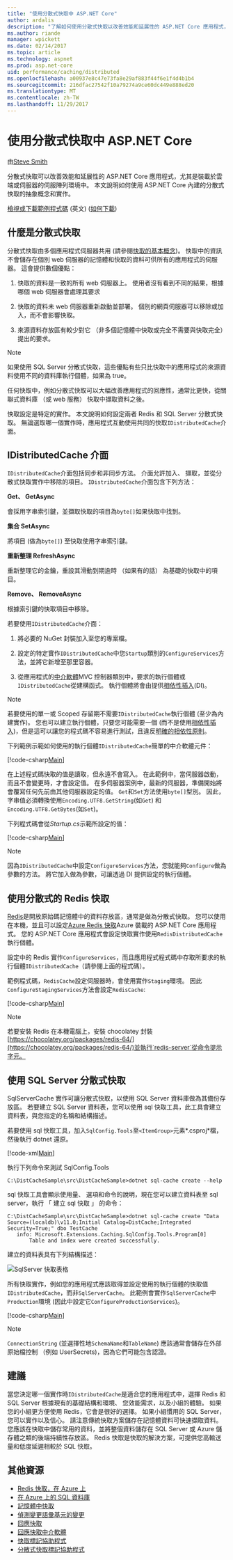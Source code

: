 ```yaml
---
title: "使用分散式快取中 ASP.NET Core"
author: ardalis
description: "了解如何使用分散式快取以改善效能和延展性的 ASP.NET Core 應用程式，尤其是裝載於雲端或伺服器的伺服陣列環境中。"
ms.author: riande
manager: wpickett
ms.date: 02/14/2017
ms.topic: article
ms.technology: aspnet
ms.prod: asp.net-core
uid: performance/caching/distributed
ms.openlocfilehash: a00937e8c47e73fa8e29af883f44f6e1f4d4b1b4
ms.sourcegitcommit: 216dfac27542f10a79274a9ce60dc449e888ed20
ms.translationtype: MT
ms.contentlocale: zh-TW
ms.lasthandoff: 11/29/2017
---
```

# <a name="working-with-a-distributed-cache-in-aspnet-core"></a>使用分散式快取中 ASP.NET Core

由[Steve Smith](https://ardalis.com/)

分散式快取可以改善效能和延展性的 ASP.NET Core 應用程式，尤其是裝載於雲端或伺服器的伺服陣列環境中。 本文說明如何使用 ASP.NET Core 內建的分散式快取的抽象概念和實作。

[檢視或下載範例程式碼](https://github.com/aspnet/Docs/tree/master/aspnetcore/performance/caching/distributed/sample) \(英文\) ([如何下載](xref:tutorials/index#how-to-download-a-sample))

## <a name="what-is-a-distributed-cache"></a>什麼是分散式快取

分散式快取由多個應用程式伺服器共用 (請參閱[快取的基本概念](memory.md#caching-basics))。 快取中的資訊不會儲存在個別 web 伺服器的記憶體和快取的資料可供所有的應用程式的伺服器。 這會提供數個優點：

1. 快取的資料是一致的所有 web 伺服器上。 使用者沒有看到不同的結果，根據哪個 web 伺服器會處理其要求

2. 快取的資料未 web 伺服器重新啟動並部署。 個別的網頁伺服器可以移除或加入，而不會影響快取。

3. 來源資料存放區有較少對它 （非多個記憶體中快取或完全不需要與快取完全） 提出的要求。

> [!NOTE]
> 如果使用 SQL Server 分散式快取，這些優點有些只比快取中的應用程式的來源資料使用不同的資料庫執行個體，如果為 true。

任何快取中，例如分散式快取可以大幅改善應用程式的回應性，通常比更快，從關聯式資料庫 （或 web 服務） 快取中擷取資料之後。

快取設定是特定的實作。 本文說明如何設定兩者 Redis 和 SQL Server 分散式快取。 無論選取哪一個實作時，應用程式互動使用共同的快取`IDistributedCache`介面。

## <a name="the-idistributedcache-interface"></a>IDistributedCache 介面

`IDistributedCache`介面包括同步和非同步方法。 介面允許加入、 擷取，並從分散式快取實作中移除的項目。 `IDistributedCache`介面包含下列方法：

**Get、 GetAsync**

會採用字串索引鍵，並擷取快取的項目為`byte[]`如果快取中找到。

**集合 SetAsync**

將項目 (做為`byte[]`) 至快取使用字串索引鍵。

**重新整理 RefreshAsync**

重新整理它的金鑰，重設其滑動到期逾時 （如果有的話） 為基礎的快取中的項目。

**Remove、 RemoveAsync**

根據索引鍵的快取項目中移除。

若要使用`IDistributedCache`介面：

   1. 將必要的 NuGet 封裝加入至您的專案檔。

   2. 設定的特定實作`IDistributedCache`中您`Startup`類別的`ConfigureServices`方法，並將它新增至那里容器。

   3. 從應用程式的[中介軟體](../../fundamentals/middleware.md)MVC 控制器類別中，要求的執行個體或`IDistributedCache`從建構函式。 執行個體將會由提供[相依性插入](../../fundamentals/dependency-injection.md)(DI)。

> [!NOTE]
> 若要使用的單一或 Scoped 存留期不需要`IDistributedCache`執行個體 (至少為內建實作)。 您也可以建立執行個體，只要您可能需要一個 (而不是使用[相依性插入](../../fundamentals/dependency-injection.md))，但是這可以讓您的程式碼不容易進行測試，且違反[明確的相依性原則](http://deviq.com/explicit-dependencies-principle/)。

下列範例示範如何使用的執行個體`IDistributedCache`簡單的中介軟體元件：

[!code-csharp[Main](./distributed/sample/src/DistCacheSample/StartTimeHeader.cs?highlight=15,18,21,27,28,29,30,31)]

在上述程式碼快取的值是讀取，但永遠不會寫入。 在此範例中，當伺服器啟動，而且不會變更時，才會設定值。 在多伺服器案例中，最新的伺服器，準備開始將會覆寫任何先前由其他伺服器設定的值。 `Get`和`Set`方法使用`byte[]`型別。 因此，字串值必須轉換使用`Encoding.UTF8.GetString`(如`Get`) 和`Encoding.UTF8.GetBytes`(如`Set`)。

下列程式碼會從*Startup.cs*示範所設定的值：

[!code-csharp[Main](./distributed/sample/src/DistCacheSample/Startup.cs?highlight=2,4,5,6&range=58-66)]

> [!NOTE]
> 因為`IDistributedCache`中設定`ConfigureServices`方法，您就能夠`Configure`做為參數的方法。 將它加入做為參數，可讓透過 DI 提供設定的執行個體。

## <a name="using-a-redis-distributed-cache"></a>使用分散式的 Redis 快取

[Redis](https://redis.io/)是開放原始碼記憶體中的資料存放區，通常是做為分散式快取。 您可以使用在本機，並且可以設定[Azure Redis 快取](https://azure.microsoft.com/services/cache/)Azure 裝載的 ASP.NET Core 應用程式。 您的 ASP.NET Core 應用程式會設定快取實作使用`RedisDistributedCache`執行個體。

設定中的 Redis 實作`ConfigureServices`，而且應用程式程式碼中存取所要求的執行個體`IDistributedCache`（請參閱上面的程式碼）。

範例程式碼，`RedisCache`設定伺服器時，會使用實作`Staging`環境。 因此`ConfigureStagingServices`方法會設定`RedisCache`:

[!code-csharp[Main](./distributed/sample/src/DistCacheSample/Startup.cs?highlight=8,9,10,11,12,13&range=27-40)]

> [!NOTE]
> 若要安裝 Redis 在本機電腦上，安裝 chocolatey 封裝[https://chocolatey.org/packages/redis-64/](https://chocolatey.org/packages/redis-64/)並執行`redis-server`從命令提示字元。

## <a name="using-a-sql-server-distributed-cache"></a>使用 SQL Server 分散式快取

SqlServerCache 實作可讓分散式快取，以使用 SQL Server 資料庫做為其備份存放區。 若要建立 SQL Server 資料表，您可以使用 sql 快取工具，此工具會建立資料表，與您指定的名稱和結構描述。

若要使用 sql 快取工具，加入`SqlConfig.Tools`至`<ItemGroup>`元素*.csproj*檔，然後執行 dotnet 還原。

[!code-xml[Main](./distributed/sample/src/DistCacheSample/DistCacheSample.csproj?range=23-25)]

執行下列命令來測試 SqlConfig.Tools

```none
C:\DistCacheSample\src\DistCacheSample>dotnet sql-cache create --help
   ```

sql 快取工具會顯示使用量、 選項和命令的說明，現在您可以建立資料表至 sql server，執行 「 建立 sql 快取 」 的命令：

```none
C:\DistCacheSample\src\DistCacheSample>dotnet sql-cache create "Data Source=(localdb)\v11.0;Initial Catalog=DistCache;Integrated Security=True;" dbo TestCache
   info: Microsoft.Extensions.Caching.SqlConfig.Tools.Program[0]
       Table and index were created successfully.
   ```

建立的資料表具有下列結構描述：

![SqlServer 快取表格](distributed/_static/SqlServerCacheTable.png)

所有快取實作，例如您的應用程式應該取得並設定使用的執行個體的快取值`IDistributedCache`，而非`SqlServerCache`。 此範例會實作`SqlServerCache`中`Production`環境 (因此中設定它`ConfigureProductionServices`)。

[!code-csharp[Main](./distributed/sample/src/DistCacheSample/Startup.cs?highlight=7,8,9,10,11,12&range=42-56)]

> [!NOTE]
> `ConnectionString` (並選擇性地`SchemaName`和`TableName`) 應該通常會儲存在外部原始檔控制 （例如 UserSecrets)，因為它們可能包含認證。

## <a name="recommendations"></a>建議

當您決定哪一個實作時`IDistributedCache`是適合您的應用程式中，選擇 Redis 和 SQL Server 根據現有的基礎結構和環境、 您效能需求，以及小組的體驗。 如果您的小組更方便使用 Redis，它會是很好的選擇。 如果小組慣用的 SQL Server，您可以實作以及信心。 請注意傳統快取方案儲存在記憶體資料可快速擷取資料。 您應該在快取中儲存常用的資料，並將整個資料儲存在 SQL Server 或 Azure 儲存體之類的後端持續性存放區。 Redis 快取是快取的解決方案，可提供您高輸送量和低度延遲相較於 SQL 快取。

## <a name="additional-resources"></a>其他資源

* [Redis 快取，在 Azure 上](https://azure.microsoft.com/documentation/services/redis-cache/)
* [在 Azure 上的 SQL 資料庫](https://azure.microsoft.com/documentation/services/sql-database/)
* [記憶體中快取](xref:performance/caching/memory)
* [偵測變更語彙基元的變更](xref:fundamentals/primitives/change-tokens)
* [回應快取](xref:performance/caching/response)
* [回應快取中介軟體](xref:performance/caching/middleware)
* [快取標記協助程式](xref:mvc/views/tag-helpers/builtin-th/cache-tag-helper)
* [分散式快取標記協助程式](xref:mvc/views/tag-helpers/builtin-th/distributed-cache-tag-helper)
